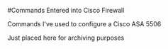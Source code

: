 #Commands Entered into Cisco Firewall

Commands I've used to configure a Cisco ASA 5506

Just placed here for archiving purposes
